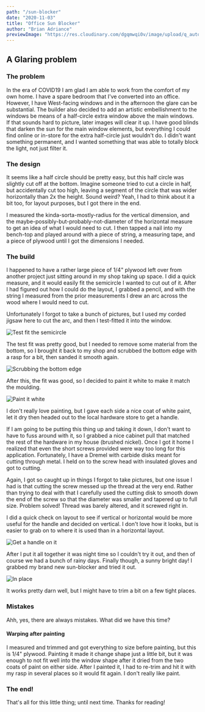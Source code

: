 ```yaml
---
path: "/sun-blocker"
date: "2020-11-03"
title: "Office Sun Blocker"
author: "Brian Adriance"
previewImage: "https://res.cloudinary.com/dgqmwqi0v/image/upload/q_auto,f_auto,w_800/blog-posts/sun-blocker/23778E4A-90AC-4754-B220-C03F57800622_gc5dkc"
---
```


## A Glaring problem

### The problem
In the era of COVID19 I am glad I am able to work from the comfort of my own home. I have a spare bedroom that I've converted into an office. However, I have 
West-facing windows and in the afternoon the glare can be substantial. The builder also decided to add an artistic embellishment to the windows be means of a
half-circle extra window above the main windows. If that sounds hard to picture, later images will clear it up. I have good blinds that darken the sun for the main
window elements, but everything I could find online or in-store for the extra half-circle just wouldn't do. I didn't want something permanent, and I wanted something that was able to totally block the light, not just filter it.

### The design

It seems like a half circle should be pretty easy, but this half circle was slightly cut off at the bottom. Imagine someone tried to cut a circle in half, but accidentally cut too high, leaving a segment of the circle that was wider horizontally than 2x the height. Sound weird? Yeah, I had to think about it a bit too, for layout purposes, but I got there in the end.

I measured the kinda-sorta-mostly-radius for the vertical dimension, and the maybe-possibly-but-probably-not-diameter of the horizontal measure to get an idea of what I would need to cut. I then tapped a nail into my bench-top and played around with a piece of string, a measuring tape, and a piece of plywood until I got the dimensions I needed.

### The build

I happened to have a rather large piece of 1/4" plywood left over from another project just sitting around in my shop taking up space. I did a quick measure, and it would easily fit the semicircle I wanted to cut out of it. After I had figured out how I could do the layout, I grabbed a pencil, and with the string I measured from the prior measurements I drew an arc across the wood where I would need to cut.

Unfortunately I forgot to take a bunch of pictures, but I used my corded jigsaw here to cut the arc, and then I test-fitted it into the window.

![Test fit the semicircle](https://res.cloudinary.com/dgqmwqi0v/image/upload/q_auto,f_auto,w_2048/blog-posts/sun-blocker/7479ADBB-883A-4F53-839D-2A990A1DE2B1_fefw2a)

The test fit was pretty good, but I needed to remove some material from the bottom, so I brought it back to my shop and scrubbed the bottom edge with a rasp for a bit, then sanded it smooth again.

![Scrubbing the bottom edge](https://res.cloudinary.com/dgqmwqi0v/image/upload/q_auto,f_auto,w_2048/blog-posts/sun-blocker/F1A90E42-F73D-4B44-BB79-4AE46C810A18_adh8lj)

After this, the fit was good, so I decided to paint it white to make it match the moulding.

![Paint it white](https://res.cloudinary.com/dgqmwqi0v/image/upload/q_auto,f_auto,w_2048/blog-posts/sun-blocker/7B4C6AC1-24B4-41A1-90B4-98138D037A48_nkylpl)

I don't really love painting, but I gave each side a nice coat of white paint, let it dry then headed out to the local hardware store to get a handle.

If I am going to be putting this thing up and taking it down, I don't want to have to fuss around with it, so I grabbed a nice cabinet pull that matched the rest of the hardware in my house (brushed nickel). Once I got it home I realized that even the short screws provided were way too long for this application. Fortunately, I have a Dremel with carbide disks meant for cutting through metal. I held on to the screw head with insulated gloves and got to cutting.

Again, I got so caught up in things I forgot to take pictures, but one issue I had is that cutting the screw messed up the thread at the very end. Rather than trying to deal with that I carefully used the cutting disk to smooth down the end of the screw so that the diameter was smaller and tapered up to full size. Problem solved! Thread was barely altered, and it screwed right in. 

I did a quick check on layout to see if vertical or horizontal would be more useful for the handle and decided on vertical. I don't love how it looks, but is easier to grab on to where it is used than in a horizontal layout.

![Get a handle on it](https://res.cloudinary.com/dgqmwqi0v/image/upload/q_auto,f_auto,w_2048/blog-posts/sun-blocker/42B7B742-4AB5-4900-8573-9E32B56C2F0B_kyjsfq)

After I put it all together it was night time so I couldn't try it out, and then of course we had a bunch of rainy days. Finally though, a sunny bright day! I grabbed my brand new sun-blocker and tried it out.

![In place](https://res.cloudinary.com/dgqmwqi0v/image/upload/q_auto,f_auto,w_2048/blog-posts/sun-blocker/23778E4A-90AC-4754-B220-C03F57800622_gc5dkc)

It works pretty darn well, but I might have to trim a bit on a few tight places.

### Mistakes
Ahh, yes, there are always mistakes. What did we have this time?

#### Warping after painting
I measured and trimmed and got everything to size before painting, but this is 1/4" plywood. Painting it made it change shape just a little bit, but it was enough to not fit well into the window shape after it dried from the two coats of paint on either side. After I painted it, I had to re-trim and hit it with my rasp in several places so it would fit again. I don't really like paint.

### The end!
That's all for this little thing; until next time. Thanks for reading!